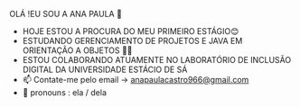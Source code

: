 OLÁ !EU SOU  A ANA PAULA 👋

- HOJE ESTOU A PROCURA DO  MEU PRIMEIRO ESTÁGIO😊 
- ESTUDANDO GERENCIAMENTO DE PROJETOS E JAVA EM ORIENTAÇÃO A OBJETOS 👩‍💻
- ESTOU COLABORANDO ATUAMENTE NO LABORATÓRIO DE INCLUSÃO DIGITAL DA UNIVERSIDADE ESTÁCIO DE SÁ
- 📫 Contate-me pelo email -> anapaulacastro966@gmail.com
-   👩 pronouns : ela / dela 

































































































































































































































































































































































































































































































































































